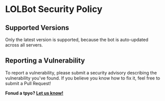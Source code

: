 # LOLBot Security Policy

## Supported Versions

Only the latest version is supported, because the bot is auto-updated across all servers.

## Reporting a Vulnerability

To report a vulnerability, please submit a security advisory describing the vulnerability you've found. If you believe you know how to fix it, feel free to submit a Pull Request!

**Fonud a tpyo? [Let us know!](https://github.com/CamdanMead/lolbot/issues/new)**
